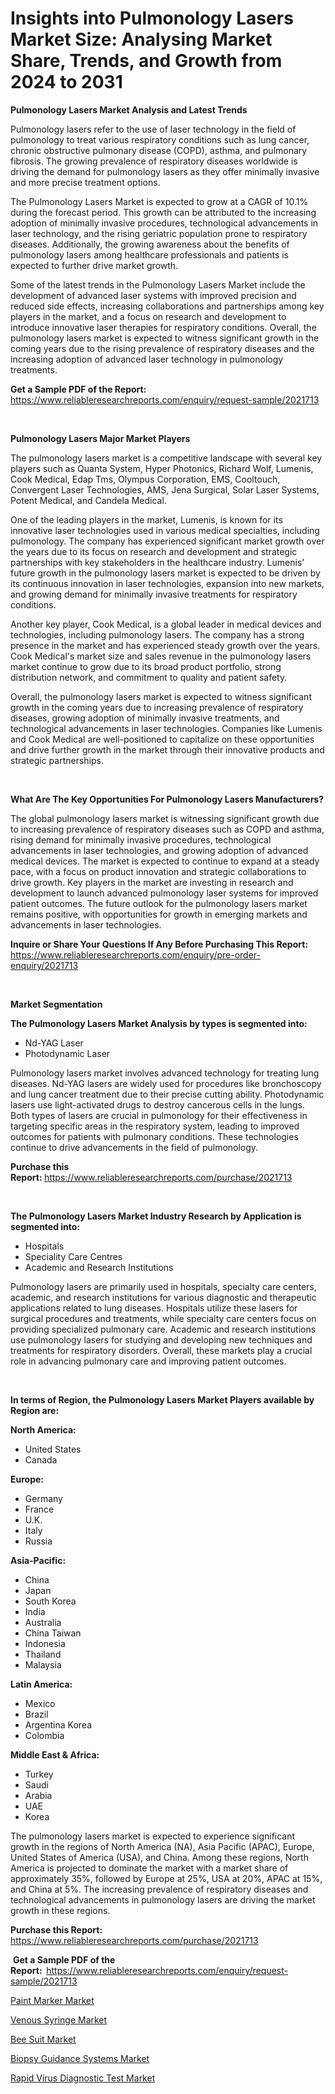 <p><h1>Insights into Pulmonology Lasers Market Size: Analysing Market Share, Trends, and Growth from 2024 to 2031</h1></p><p><strong>Pulmonology Lasers Market Analysis and Latest Trends</strong></p>
<p><p>Pulmonology lasers refer to the use of laser technology in the field of pulmonology to treat various respiratory conditions such as lung cancer, chronic obstructive pulmonary disease (COPD), asthma, and pulmonary fibrosis. The growing prevalence of respiratory diseases worldwide is driving the demand for pulmonology lasers as they offer minimally invasive and more precise treatment options.</p><p>The Pulmonology Lasers Market is expected to grow at a CAGR of 10.1% during the forecast period. This growth can be attributed to the increasing adoption of minimally invasive procedures, technological advancements in laser technology, and the rising geriatric population prone to respiratory diseases. Additionally, the growing awareness about the benefits of pulmonology lasers among healthcare professionals and patients is expected to further drive market growth.</p><p>Some of the latest trends in the Pulmonology Lasers Market include the development of advanced laser systems with improved precision and reduced side effects, increasing collaborations and partnerships among key players in the market, and a focus on research and development to introduce innovative laser therapies for respiratory conditions. Overall, the pulmonology lasers market is expected to witness significant growth in the coming years due to the rising prevalence of respiratory diseases and the increasing adoption of advanced laser technology in pulmonology treatments.</p></p>
<p><strong>Get a Sample PDF of the Report:&nbsp;</strong> <a href="https://www.reliableresearchreports.com/enquiry/request-sample/2021713">https://www.reliableresearchreports.com/enquiry/request-sample/2021713</a></p>
<p>&nbsp;</p>
<p><strong>Pulmonology Lasers Major Market Players</strong></p>
<p><p>The pulmonology lasers market is a competitive landscape with several key players such as Quanta System, Hyper Photonics, Richard Wolf, Lumenis, Cook Medical, Edap Tms, Olympus Corporation, EMS, Cooltouch, Convergent Laser Technologies, AMS, Jena Surgical, Solar Laser Systems, Potent Medical, and Candela Medical.</p><p>One of the leading players in the market, Lumenis, is known for its innovative laser technologies used in various medical specialties, including pulmonology. The company has experienced significant market growth over the years due to its focus on research and development and strategic partnerships with key stakeholders in the healthcare industry. Lumenis' future growth in the pulmonology lasers market is expected to be driven by its continuous innovation in laser technologies, expansion into new markets, and growing demand for minimally invasive treatments for respiratory conditions.</p><p>Another key player, Cook Medical, is a global leader in medical devices and technologies, including pulmonology lasers. The company has a strong presence in the market and has experienced steady growth over the years. Cook Medical's market size and sales revenue in the pulmonology lasers market continue to grow due to its broad product portfolio, strong distribution network, and commitment to quality and patient safety.</p><p>Overall, the pulmonology lasers market is expected to witness significant growth in the coming years due to increasing prevalence of respiratory diseases, growing adoption of minimally invasive treatments, and technological advancements in laser technologies. Companies like Lumenis and Cook Medical are well-positioned to capitalize on these opportunities and drive further growth in the market through their innovative products and strategic partnerships.</p></p>
<p>&nbsp;</p>
<p><strong>What Are The Key Opportunities For Pulmonology Lasers Manufacturers?</strong></p>
<p><p>The global pulmonology lasers market is witnessing significant growth due to increasing prevalence of respiratory diseases such as COPD and asthma, rising demand for minimally invasive procedures, technological advancements in laser technologies, and growing adoption of advanced medical devices. The market is expected to continue to expand at a steady pace, with a focus on product innovation and strategic collaborations to drive growth. Key players in the market are investing in research and development to launch advanced pulmonology laser systems for improved patient outcomes. The future outlook for the pulmonology lasers market remains positive, with opportunities for growth in emerging markets and advancements in laser technologies.</p></p>
<p><strong>Inquire or Share Your Questions If Any Before Purchasing This Report:</strong> <a href="https://www.reliableresearchreports.com/enquiry/pre-order-enquiry/2021713">https://www.reliableresearchreports.com/enquiry/pre-order-enquiry/2021713</a></p>
<p>&nbsp;</p>
<p><strong>Market Segmentation</strong></p>
<p><strong>The Pulmonology Lasers Market Analysis by types is segmented into:</strong></p>
<p><ul><li>Nd-YAG Laser</li><li>Photodynamic Laser</li></ul></p>
<p><p>Pulmonology lasers market involves advanced technology for treating lung diseases. Nd-YAG lasers are widely used for procedures like bronchoscopy and lung cancer treatment due to their precise cutting ability. Photodynamic lasers use light-activated drugs to destroy cancerous cells in the lungs. Both types of lasers are crucial in pulmonology for their effectiveness in targeting specific areas in the respiratory system, leading to improved outcomes for patients with pulmonary conditions. These technologies continue to drive advancements in the field of pulmonology.</p></p>
<p><strong>Purchase this Report:&nbsp;</strong><a href="https://www.reliableresearchreports.com/purchase/2021713">https://www.reliableresearchreports.com/purchase/2021713</a></p>
<p>&nbsp;</p>
<p><strong>The Pulmonology Lasers Market Industry Research by Application is segmented into:</strong></p>
<p><ul><li>Hospitals</li><li>Speciality Care Centres</li><li>Academic and Research Institutions</li></ul></p>
<p><p>Pulmonology lasers are primarily used in hospitals, specialty care centers, academic, and research institutions for various diagnostic and therapeutic applications related to lung diseases. Hospitals utilize these lasers for surgical procedures and treatments, while specialty care centers focus on providing specialized pulmonary care. Academic and research institutions use pulmonology lasers for studying and developing new techniques and treatments for respiratory disorders. Overall, these markets play a crucial role in advancing pulmonary care and improving patient outcomes.</p></p>
<p>&nbsp;</p>
<p><strong>In terms of Region, the Pulmonology Lasers Market Players available by Region are:</strong></p>
<p>
    <p> <strong> North America: </strong>
        <ul>
            <li>United States</li>
            <li>Canada</li>
        </ul>
        </p> 
    <p> <strong> Europe: </strong>
        <ul>
            <li>Germany</li>
            <li>France</li>
            <li>U.K.</li>
            <li>Italy</li>
            <li>Russia</li>
        </ul>
        </p> 
    <p> <strong> Asia-Pacific: </strong>
        <ul>
            <li>China</li>
            <li>Japan</li>
            <li>South Korea</li>
            <li>India</li>
            <li>Australia</li>
            <li>China Taiwan</li>
            <li>Indonesia</li>
            <li>Thailand</li>
            <li>Malaysia</li>
        </ul>
        </p> 
    <p> <strong> Latin America: </strong>
        <ul>
            <li>Mexico</li>
            <li>Brazil</li>
            <li>Argentina Korea</li>
            <li>Colombia</li>
        </ul>
        </p> 
    <p> <strong> Middle East & Africa: </strong>
        <ul>
            <li>Turkey</li>
            <li>Saudi</li>
            <li>Arabia</li>
            <li>UAE</li>
            <li>Korea</li>
        </ul>
    </p>
    </p>
<p><p>The pulmonology lasers market is expected to experience significant growth in the regions of North America (NA), Asia Pacific (APAC), Europe, United States of America (USA), and China. Among these regions, North America is projected to dominate the market with a market share of approximately 35%, followed by Europe at 25%, USA at 20%, APAC at 15%, and China at 5%. The increasing prevalence of respiratory diseases and technological advancements in pulmonology lasers are driving the market growth in these regions.</p></p>
<p><strong>Purchase this Report: </strong><a href="https://www.reliableresearchreports.com/purchase/2021713">https://www.reliableresearchreports.com/purchase/2021713</a></p>
<p>&nbsp;<strong>Get a Sample PDF of the Report:&nbsp;&nbsp;</strong><a href="https://www.reliableresearchreports.com/enquiry/request-sample/2021713">https://www.reliableresearchreports.com/enquiry/request-sample/2021713</a></p>
<p><strong></strong></p>
<p><p><a href="https://view.publitas.com/reportprime-1/paint-marker-market-offers-provide-insightful-data-for-the-time-period-from-2024-to-2031-and-also-provide-analysis-based-on-application-type-and-region/">Paint Marker Market</a></p><p><a href="https://silk-columnist-571.notion.site/Venous-Syringe-Market-Analysis-and-Market-Size-Global-Industry-Overview-Market-Segmentation-and-Fo-c5e19ce2e6ce4448b427934400db9818">Venous Syringe Market</a></p><p><a href="https://view.publitas.com/reportprime-1/bee-suit-market-research-report-unlocks-analysis-on-the-market-financial-status-market-size-and-market-revenue-upto-2031/">Bee Suit Market</a></p><p><a href="https://cat-emmental-94b.notion.site/Biopsy-Guidance-Systems-Market-Furnish-Information-about-Market-Size-Market-Share-Market-Dynamics--c7a8d2eb5b5e44d980b12f8a60eee333">Biopsy Guidance Systems Market</a></p><p><a href="https://cat-emmental-94b.notion.site/Rapid-Virus-Diagnostic-Test-Market-Size-Share-Trends-Analysis-Report-By-Application-Regional-Out-ebd78c984b394584940cf11c963ea5d9">Rapid Virus Diagnostic Test Market</a></p></p>